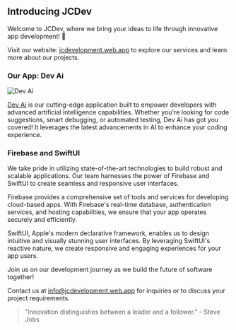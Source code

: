 ## Introducing JCDev

Welcome to JCDev, where we bring your ideas to life through innovative app development! 🚀

Visit our website: [jcdevelopment.web.app](https://jcdevelopment.web.app) to explore our services and learn more about our projects.

### Our App: Dev Ai

![Dev Ai](https://example.com/dev-ai-screenshot.png)

[Dev Ai](https://example.com/dev-ai) is our cutting-edge application built to empower developers with advanced artificial intelligence capabilities. Whether you're looking for code suggestions, smart debugging, or automated testing, Dev Ai has got you covered! It leverages the latest advancements in AI to enhance your coding experience.

### Firebase and SwiftUI

We take pride in utilizing state-of-the-art technologies to build robust and scalable applications. Our team harnesses the power of Firebase and SwiftUI to create seamless and responsive user interfaces.

Firebase provides a comprehensive set of tools and services for developing cloud-based apps. With Firebase's real-time database, authentication services, and hosting capabilities, we ensure that your app operates securely and efficiently.

SwiftUI, Apple's modern declarative framework, enables us to design intuitive and visually stunning user interfaces. By leveraging SwiftUI's reactive nature, we create responsive and engaging experiences for your app users.

Join us on our development journey as we build the future of software together!

Contact us at [info@jcdevelopment.web.app](mailto:info@jcdevelopment.web.app) for inquiries or to discuss your project requirements.

> "Innovation distinguishes between a leader and a follower." - Steve Jobs
